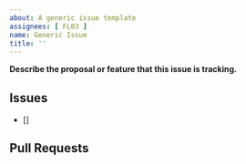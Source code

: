 ```yaml
---
about: A generic issue template
assignees: [ FL03 ]
name: Generic Issue
title: ''
---
```


**Describe the proposal or feature that this issue is tracking.**

## Issues

- []

## Pull Requests
